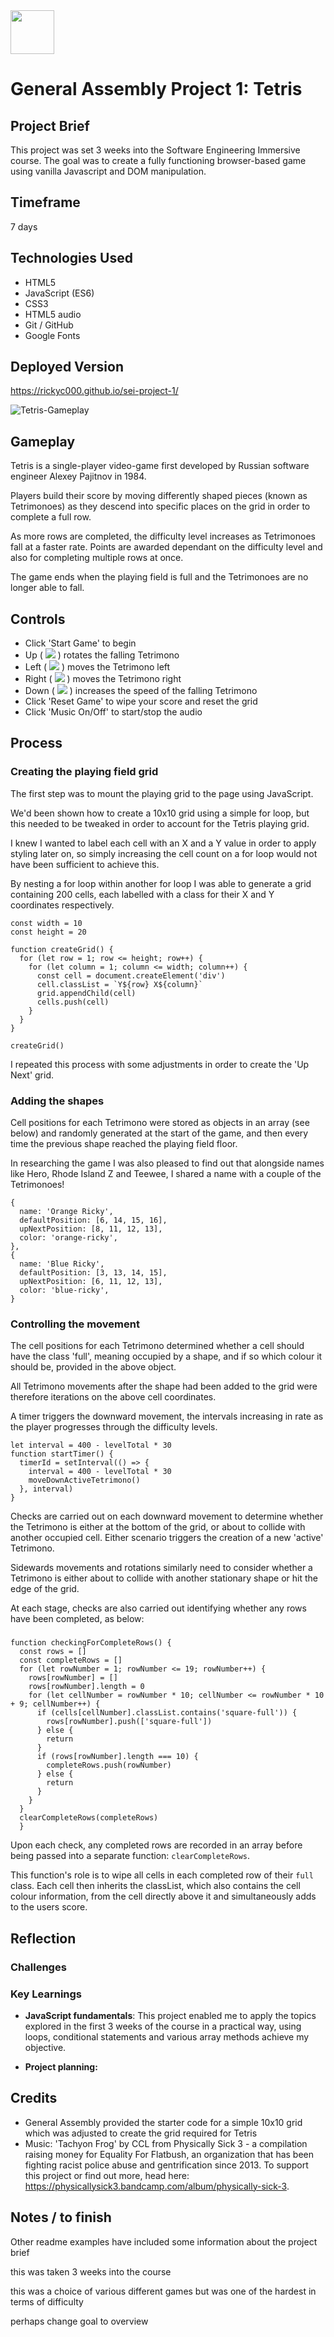 <!-- ![ga_cog_large_red_rgb](https://cloud.githubusercontent.com/assets/40461/8183776/469f976e-1432-11e5-8199-6ac91363302b.png) -->

<img src='assets/tetris-game-favicon.png' width="70px">

# General Assembly Project 1: Tetris

## Project Brief
This project was set 3 weeks into the Software Engineering Immersive course. The goal was to create a fully functioning browser-based game using vanilla Javascript and DOM manipulation.

## Timeframe
7 days

## Technologies Used
* HTML5
* JavaScript (ES6)
* CSS3
* HTML5 audio
* Git / GitHub
* Google Fonts

## Deployed Version
https://rickyc000.github.io/sei-project-1/ 

![Tetris-Gameplay](assets/tetris-gameplay.gif)

## Gameplay
Tetris is a single-player video-game first developed by Russian software engineer Alexey Pajitnov in 1984.

Players build their score by moving differently shaped pieces (known as Tetrimonoes) as they descend into specific places on the grid in order to complete a full row.

As more rows are completed, the difficulty level increases as Tetrimonoes fall at a faster rate. Points are awarded dependant on the difficulty level and also for completing multiple rows at once.

The game ends when the playing field is full and the Tetrimonoes are no longer able to fall.

## Controls
* Click 'Start Game' to begin
* Up ( <img src="https://img.icons8.com/android/12/000000/up.png"/> ) rotates the falling Tetrimono
* Left ( <img src="https://img.icons8.com/android/12/000000/left.png"/> ) moves the Tetrimono left
* Right ( <img src="https://img.icons8.com/android/12/000000/right.png"/> ) moves the Tetrimono right
* Down ( <img src="https://img.icons8.com/android/12/000000/down.png"/> ) increases the speed of the falling Tetrimono
* Click 'Reset Game' to wipe your score and reset the grid
* Click 'Music On/Off' to start/stop the audio

## Process
### Creating the playing field grid
The first step was to mount the playing grid to the page using JavaScript. 

We'd been shown how to create a 10x10 grid using a simple for loop, but this needed to be tweaked in order to account for the Tetris playing grid.

I knew I wanted to label each cell with an X and a Y value in order to apply styling later on, so simply increasing the cell count on a for loop would not have been sufficient to achieve this.

By nesting a for loop within another for loop I was able to generate a grid containing 200 cells, each labelled with a class for their X and Y coordinates respectively. 

```
const width = 10
const height = 20

function createGrid() {
  for (let row = 1; row <= height; row++) {
    for (let column = 1; column <= width; column++) {
      const cell = document.createElement('div')
      cell.classList = `Y${row} X${column}`
      grid.appendChild(cell)
      cells.push(cell)
    }
  }
}

createGrid()
```

I repeated this process with some adjustments in order to create the 'Up Next' grid. 

### Adding the shapes
Cell positions for each Tetrimono were stored as objects in an array (see below) and randomly generated at the start of the game, and then every time the previous shape reached the playing field floor.

In researching the game I was also pleased to find out that alongside names like Hero, Rhode Island Z and Teewee, I shared a name with a couple of the Tetrimonoes!

```
{
  name: 'Orange Ricky',
  defaultPosition: [6, 14, 15, 16],
  upNextPosition: [8, 11, 12, 13],
  color: 'orange-ricky',
},
{ 
  name: 'Blue Ricky',
  defaultPosition: [3, 13, 14, 15],
  upNextPosition: [6, 11, 12, 13],
  color: 'blue-ricky',
}
```

### Controlling the movement
The cell positions for each Tetrimono determined whether a cell should have the class 'full', meaning occupied by a shape, and if so which colour it should be, provided in the above object.

All Tetrimono movements after the shape had been added to the grid were therefore iterations on the above cell coordinates.

A timer triggers the downward movement, the intervals increasing in rate as the player progresses through the difficulty levels.

```
let interval = 400 - levelTotal * 30
function startTimer() {
  timerId = setInterval(() => {
    interval = 400 - levelTotal * 30
    moveDownActiveTetrimono()
  }, interval)
}
```

Checks are carried out on each downward movement to determine whether the Tetrimono is either at the bottom of the grid, or about to collide with another occupied cell. Either scenario triggers the creation of a new 'active' Tetrimono.

Sidewards movements and rotations similarly need to consider whether a Tetrimono is either about to collide with another stationary shape or hit the edge of the grid.

At each stage, checks are also carried out identifying whether any rows have been completed, as below:
### 
```
function checkingForCompleteRows() {
  const rows = []
  const completeRows = []
  for (let rowNumber = 1; rowNumber <= 19; rowNumber++) {
    rows[rowNumber] = []
    rows[rowNumber].length = 0
    for (let cellNumber = rowNumber * 10; cellNumber <= rowNumber * 10 + 9; cellNumber++) {
      if (cells[cellNumber].classList.contains('square-full')) {
        rows[rowNumber].push(['square-full'])
      } else {
        return
      }
      if (rows[rowNumber].length === 10) {
        completeRows.push(rowNumber)
      } else {
        return
      }
    }
  }
  clearCompleteRows(completeRows)
  }
```

Upon each check, any completed rows are recorded in an array before being passed into a separate function: `clearCompleteRows`.

This function's role is to wipe all cells in each completed row of their `full` class. Each cell then inherits the classList, which also contains the cell colour information, from the cell directly above it and simultaneously adds to the users score.

## Reflection
### Challenges




### Key Learnings

* **JavaScript fundamentals**: This project enabled me to apply the topics explored in the first 3 weeks of the course in a practical way, using loops, conditional statements and various array methods achieve my objective.

* **Project planning:** 


## Credits
* General Assembly provided the starter code for a simple 10x10 grid which was adjusted to create the grid required for Tetris
* Music: 'Tachyon Frog' by CCL from Physically Sick 3 - a compilation raising money for Equality For Flatbush, an organization that has been fighting racist police abuse and gentrification since 2013. To support this project or find out more, head here: https://physicallysick3.bandcamp.com/album/physically-sick-3.



## Notes / to finish

Other readme examples have included some information about the project brief

this was taken 3 weeks into the course

this was a choice of various different games but was one of the hardest in terms of difficulty

perhaps change goal to overview